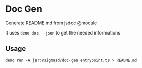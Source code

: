# Doc Gen

Generate README.md from jsdoc @module

It uses `deno doc --json` to get the needed informations

## Usage

```
deno run -A jsr:@sigmasd/doc-gen entrypoint.ts > README.md
```

